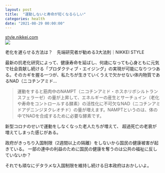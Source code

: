 ```yaml
---
layout: post
title:  "運動しないと寿命が短くなるらしい"
categories: health
date: "2021-08-29 00:00:00"
---
```



<div class="card">
  <a href="https://style.nikkei.com/article/DGXMZO68775350T00C21A2000000?channel=DF140920160927"></a>
  <div class="card__header">
    <a href="https://style.nikkei.com/article/DGXMZO68775350T00C21A2000000?channel=DF140920160927">style.nikkei.com</a>
  </div>
  <div class="card__image">
    <img src="https://article-image-ix.nikkei.com/https%3A%2F%2Fimgix-proxy.n8s.jp%2FDSXZZO6877640003022021000000.jpg?auto=format%2Ccompress&bg=ffffff&ch=Width%2CDPR&dpr=2&fit=fill&h=428&ixlib=php-1.2.1&w=813&s=585af9d64f47fb695f706e6e66d88736">
  </div>
  <div class="card__title">
    <p>老化を遅らせる方法は？　先端研究者が勧める3大法則｜NIKKEI STYLE</p>
  </div>
  <div class="card__description">
    <p>最新の抗老化研究によって、健康寿命を延ばし、何歳になっても心身ともに元気で社会貢献し続ける「プロダクティブ・エイジング」の実現が可能になりつつある。そのカギを握る一つが、私たちが生きていくうえで欠かせない体内物質であるNAD（ニコチンアミド…</p>
  </div>
</div>


> 運動をすると筋肉中のNAMPT（ニコチンアミド・ホスホリボシルトランスフェラーゼ）の量が上昇して、エネルギーの産生とサーチュイン（老化や寿命をコントロールする酵素）の活性化に不可欠なNAD（ニコチンアミドアデニンジヌクレオチド）の量が増えます。NAMPTというのは、体の中でNADを合成するために必要な酵素です。

新型コロナのせいで運動をしなくなった老人たちが増えて、
超過死亡の老衰が増えてしまった感じがある。

政府がきっちり入国制限（2週間以上の隔離）をしないから国民の健康被害が起きている。
一部の連中の利益のために国民の健康を奪うのは公共の福祉に反していないか？

それでも頑なにデタラメな入国制限を維持し続ける日本政府はおかしいよ。

